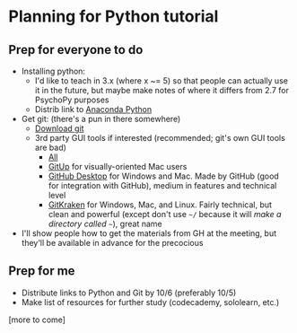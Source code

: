 # Planning for Python tutorial

## Prep for everyone to do

* Installing python:
  * I'd like to teach in 3.x (where x ~= 5) so that people can actually use it in the future, but maybe make notes of where it  differs from 2.7 for PsychoPy purposes
  * Distrib link to [Anaconda Python](https://www.continuum.io/downloads)
* Get git: (there's a pun in there somewhere)
  * [Download git](https://git-scm.com/downloads)
  * 3rd party GUI tools if interested (recommended; git's own GUI tools are bad)
    * [All](https://git-scm.com/downloads/guis)
    * [GitUp](http://gitup.co/) for visually-oriented Mac users
    * [GitHub Desktop](https://desktop.github.com/) for Windows and Mac. Made by GitHub (good for integration with GitHub), medium in features and technical level
    * [GitKraken](https://www.gitkraken.com/) for Windows, Mac, and Linux. Fairly technical, but clean and powerful (except don't use `~/` because it will *make a directory called `~`*), great name
* I'll show people how to get the materials from GH at the meeting, but they'll be available in advance for the precocious 

## Prep for me

* Distribute links to Python and Git by 10/6 (preferably 10/5)
* Make list of resources for further study (codecademy, sololearn, etc.)

[more to come]
